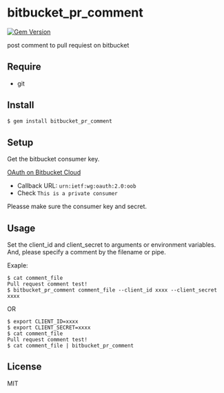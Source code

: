 bitbucket_pr_comment
===

[![Gem Version](https://badge.fury.io/rb/bitbucket_pr_comment.svg)](https://badge.fury.io/rb/bitbucket_pr_comment)

post comment to pull requiest on bitbucket

## Require
* git

## Install

```bash
$ gem install bitbucket_pr_comment
```

## Setup
Get the bitbucket consumer key.  

[OAuth on Bitbucket Cloud](https://confluence.atlassian.com/bitbucket/oauth-on-bitbucket-cloud-238027431.html)

* Callback URL: `urn:ietf:wg:oauth:2.0:oob`
* Check `This is a private consumer`

Pleasse make sure the consumer key and secret.

## Usage
Set the client_id and client_secret to arguments or environment variables.
And, please specify a comment by the filename or pipe.

Exaple:
```
$ cat comment_file
Pull request comment test!
$ bitbucket_pr_comment comment_file --client_id xxxx --client_secret xxxx
```

OR

```
$ export CLIENT_ID=xxxx
$ export CLIENT_SECRET=xxxx
$ cat comment_file
Pull request comment test!
$ cat comment_file | bitbucket_pr_comment
```

## License
MIT
